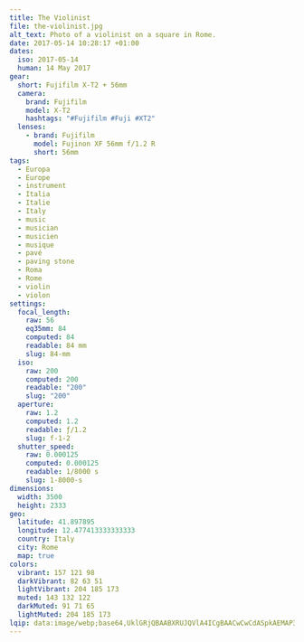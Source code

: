 ```yaml
---
title: The Violinist
file: the-violinist.jpg
alt_text: Photo of a violinist on a square in Rome.
date: 2017-05-14 10:28:17 +01:00
dates:
  iso: 2017-05-14
  human: 14 May 2017
gear:
  short: Fujifilm X-T2 + 56mm
  camera:
    brand: Fujifilm
    model: X-T2
    hashtags: "#Fujifilm #Fuji #XT2"
  lenses:
    - brand: Fujifilm
      model: Fujinon XF 56mm f/1.2 R
      short: 56mm
tags:
  - Europa
  - Europe
  - instrument
  - Italia
  - Italie
  - Italy
  - music
  - musician
  - musicien
  - musique
  - pavé
  - paving stone
  - Roma
  - Rome
  - violin
  - violon
settings:
  focal_length:
    raw: 56
    eq35mm: 84
    computed: 84
    readable: 84 mm
    slug: 84-mm
  iso:
    raw: 200
    computed: 200
    readable: "200"
    slug: "200"
  aperture:
    raw: 1.2
    computed: 1.2
    readable: ƒ/1.2
    slug: f-1-2
  shutter_speed:
    raw: 0.000125
    computed: 0.000125
    readable: 1/8000 s
    slug: 1-8000-s
dimensions:
  width: 3500
  height: 2333
geo:
  latitude: 41.897895
  longitude: 12.477413333333333
  country: Italy
  city: Rome
  map: true
colors:
  vibrant: 157 121 98
  darkVibrant: 82 63 51
  lightVibrant: 204 185 173
  muted: 143 132 122
  darkMuted: 91 71 65
  lightMuted: 204 185 173
lqip: data:image/webp;base64,UklGRjQBAABXRUJQVlA4ICgBAACwCwCdASpkAEMAP3GuzV40rbQtqFVbYpAuCWcA0QhABpu1q1RVuarQXYP+Z0MrlpPNsy0xhsM231N0kCyLIcmIuiQ5CgOL4vhO/lmCJxiU/ax17g9IVA2Ziewg+UnYtisjlc0YGAAA/uB116/qTzR+l/RHCpd+A48TM5bHWCAqdMFzotwC2Qio/yY/UaPc/kCVUheMr/TO2GmrLHQjzb/ozUKkTGyHcM9bcQCsDphBpxDrsPc4bZ9Ym0sRr+r5bpfe1Me7nglNz0pDWuxposmIg7Ezr2WviMvh5ILRZa7VGIc6KxQrQ70/G7PfNxDJhwMy55cr+HeJC+7kzuO78WfvUUa2wuB2lvbG200GGzbqrxeagpelTOI5VlJIHRDJuYIDgEuOAAAAAA==
---
```



